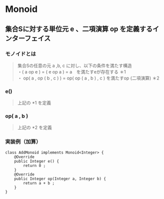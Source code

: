 # Monoid
## 集合Sに対する単位元 e 、二項演算 op を定義するインターフェイス

### モノイドとは
> 集合Sの任意の元 a ,b, c に対し、以下の条件を満たす構造 <br>
・( a op e ) = ( e op a ) = a　を満たすeが存在する ＊1 <br>
・ op( a , op ( b , c ) ) = op( op ( a , b ) , c ) を満たすop (二項演算) ＊2 <br>

### e()
> 上記の *1 を定義

### op( a , b )
> 上記の *2 を定義

### 実装例（加算）
```
class AddMonoid implements Monoid<Integer> {
    @Override
    public Integer e() {
        return 0 ;
    }
    @Override
    public Integer op(Integer a, Integer b) {
        return a + b ;
    }
}
```
